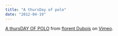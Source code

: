 ```yaml
---
title: "A thursDay of polo"
date: "2012-04-19"
---
```


[A thursDAY OF POLO](http://vimeo.com/39649314) from [florent Dubois](http://vimeo.com/user2406214) on [Vimeo](http://vimeo.com).

